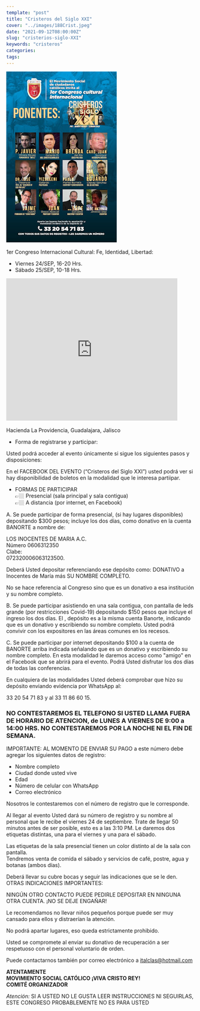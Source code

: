```yaml
---
template: "post"
title: "Cristeros del Siglo XXI"
cover: "../images/188Crist.jpeg"
date: "2021-09-12T08:00:00Z"
slug: "cristerios-siglo-XXI"
keywords: "cristeros"
categories: 
tags: 
---
```



![Libros](../images/188Crist.jpeg)   

1er Congreso Internacional Cultural: Fe, Identidad, Libertad:
- Viernes 24/SEP, 16-20 Hrs.
- Sábado 25/SEP,  10-18 Hrs.


<iframe allowfullscreen="allowfullscreen" webkitallowfullscreen="webkitallowfullscreen" mozallowfullscreen="mozallowfullscreen" width="457" height="380" src="https://www.blogger.com/video.g?token=AD6v5dzJz4o84MXRPaCCvSMrru9e9kNr0-hh9SWFwwi9kwawoPx1_GyvDO_1xXIZlhFuPgnoU347PdTZVhYf7rZygg" class="b-hbp-video b-uploaded" frameborder="0"></iframe>  

Hacienda La Providencia, Guadalajara, Jalisco   

* Forma de registrarse y participar:

Usted podrá acceder al evento únicamente si sigue los siguientes pasos y disposiciones:  

En el FACEBOOK  DEL EVENTO (“Cristeros del Siglo XXI”) usted podrá  ver si hay disponibilidad de boletos en la modalidad que le interesa partiipar.  

* FORMAS DE PARTICIPAR   
  👉🏼 Presencial (sala principal y sala contigua)   
  👉🏼 A distancia (por internet, en Facebook)   


A. Se puede participar de forma presencial, (si hay lugares disponibles) depositando $300 pesos; incluye los dos días, como donativo en la cuenta BANORTE a nombre de:  

LOS INOCENTES DE MARIA A.C.   
Número 0606312350   
Clabe:   
072320006063123500.     



Deberá Usted depositar referenciando ese depósito como: DONATIVO a Inocentes de María más SU NOMBRE COMPLETO.     

No se hace referencia al Congreso sino que es un donativo a esa institución y su nombre completo.   

B. Se puede participar asistiendo en una sala contigua, con pantalla de leds grande (por restricciones Covid-19)  depositando $150 pesos que incluye el ingreso los dos días. El , depósito es a la misma cuenta Banorte, indicando que es un donativo y escribiendo su nombre completo. Usted podrá convivir con los expositores en las áreas comunes en los recesos.  

C. Se puede participar por internet depositando $100 a la cuenta de BANORTE arriba indicada señalando que es un donativo y escribiendo su nombre completo.  En esta modalidad le daremos acceso como "amigo" en el Facebook que se abrirá para el evento. Podrá Usted disfrutar los dos días de todas las conferencias.   

En cualquiera de las modalidades Usted deberá comprobar que hizo su depósito enviando evidencia por WhatsApp al:  

33 20 54 71 83  y al  33 11 86 60 15.  

### NO CONTESTAREMOS EL TELEFONO SI USTED LLAMA FUERA DE HORARIO DE ATENCION, de LUNES A VIERNES DE 9:00 a 14:00 HRS. NO CONTESTAREMOS POR LA NOCHE NI EL FIN DE SEMANA.

IMPORTANTE: 
AL MOMENTO DE ENVIAR SU PAGO a este número debe agregar los siguientes datos de registro:
- Nombre completo
- Ciudad donde usted vive
- Edad
- Número de celular con WhatsApp 
- Correo electrónico

Nosotros le contestaremos con el número de registro que le corresponde.  

Al llegar al evento Usted dará su número de registro y su nombre  al personal que le recibe el viernes 24 de septiembre. Trate de llegar 50 minutos antes de ser posible, esto es a las 3:10 PM. Le daremos dos etiquetas distintas, una para el viernes y una para el sábado.  

Las etiquetas de la sala presencial tienen un color distinto al de la sala con pantalla.   
Tendremos venta de comida el sábado y servicios de café, postre, agua y botanas (ambos días).  

Deberá llevar su cubre bocas y seguir las indicaciones que se le den.   
OTRAS INDICACIONES IMPORTANTES:   

NINGÚN OTRO CONTACTO PUEDE PEDIRLE DEPOSITAR EN NINGUNA OTRA CUENTA. ¡NO SE DEJE ENGAÑAR!



Le recomendamos no llevar niños pequeños porque puede ser muy cansado para ellos y distraerían la atención.   

No podrá apartar lugares, eso queda estrictamente prohibido.   


Usted se compromete al enviar su donativo de recuperación a ser respetuoso con el personal voluntario de orden.   



Puede contactarnos también por correo electrónico a italclas@hotmail.com  



**ATENTAMENTE**  
**MOVIMIENTO SOCIAL CATÓLICO ¡VIVA CRISTO REY!**   
**COMITÉ ORGANIZADOR**   


*Atención:*
SI A USTED NO LE GUSTA LEER INSTRUCCIONES NI SEGUIRLAS, ESTE CONGRESO PROBABLEMENTE NO ES PARA USTED  








